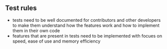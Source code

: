 ## Test rules
- tests need to be well documented for contributors and other developers to make them understand how the features work and how to implement them in their own code
- features that are present in tests need to be implemented with focues on speed, ease of use and memory efficiency
